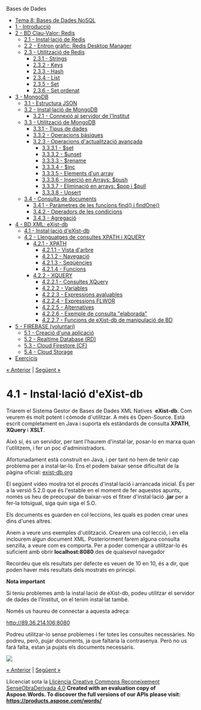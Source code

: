 Bases de Dades

- [Tema 8: Bases de Dades NoSQL](index.md)
- [1 - Introducció](1__introducci.md)
- [2 - BD Clau-Valor: Redis](2__bd_clauvalor_redis.md) 
  - [2.1 - Instal·lació de Redis](21__installaci_de_redis.md)
  - [2.2 - Entron gràfic: Redis Desktop Manager](22__entron_grfic_redis_desktop_manager.md)
  - [2.3 - Utilització de Redis](23__utilitzaci_de_redis.md) 
    - [2.3.1 - Strings](231__strings.md)
    - [2.3.2 - Keys](232__keys.md)
    - [2.3.3 - Hash](233__hash.md)
    - [2.3.4 - List](234__list.md)
    - [2.3.5 - Set](235__set.md)
    - [2.3.6 - Set ordenat](236__set_ordenat.md)
- [3 - MongoDB](3__mongodb.md) 
  - [3.1 - Estructura JSON](31__estructura_json.md)
  - [3.2 - Instal·lació de MongoDB](32__installaci_de_mongodb.md) 
    - [3.2.1 - Connexió al servidor de l'Institut](321__connexi_al_servidor_de_linstitut.md)
  - [3.3 - Utilització de MongoDB](33__utilitzaci_de_mongodb.md) 
    - [3.3.1 - Tipus de dades](331__tipus_de_dades.md)
    - [3.3.2 - Operacions bàsiques](332__operacions_bsiques.md)
    - [3.2.3 - Operacions d'actualització avançada](323__operacions_dactualitzaci_avanada.md) 
      - [3.3.3.1 - $set](3331__set.md)
      - [3.3.3.2 - $unset](3332__unset.md)
      - [3.3.3.3 - $rename](3333__rename.md)
      - [3.3.3.4 - $inc](3334__inc.md)
      - [3.3.3.5 - Elements d'un array](3335__elements_dun_array.md)
      - [3.3.3.6 - Inserció en Arrays: $push](3336__inserci_en_arrays_push.md)
      - [3.3.3.7 - Eliminació en arrays: $pop i $pull](3337__eliminaci_en_arrays_pop_i_pull.md)
      - [3.3.3.8 - Upsert](3338__upsert.md)
  - [3.4 - Consulta de documents](34__consulta_de_documents.md) 
    - [3.4.1 - Paràmetres de les funcions find() i findOne()](341__parmetres_de_les_funcions_find_i_findone.md)
    - [3.4.2 - Operadors de les condicions](342__operadors_de_les_condicions.md)
    - [3.4.3 - Agregació](343__agregaci.md)
- [4 - BD XML: eXist-db](4__bd_xml_existdb.md) 
  - [4.1 - Instal·lació d'eXist-db](41__installaci_dexistdb.md)
  - [4.2 - Llenguatges de consultes XPATH i XQUERY](42__llenguatges_de_consultes_xpath_i_xquery.md) 
    - [4.2.1 - XPATH](421__xpath.md) 
      - [4.2.1.1 - Vista d'arbre](4211__vista_darbre.md)
      - [4.2.1.2 - Navegació](4212__navegaci.md)
      - [4.2.1.3 - Seqüències](4213__seqncies.md)
      - [4.2.1.4 - Funcions](4214__funcions.md)
    - [4.2.2 - XQUERY](422__xquery.md) 
      - [4.2.2.1 - Consultes XQuery](4221__consultes_xquery.md)
      - [4.2.2.2 - Variables](4222__variables.md)
      - [4.2.2.3 - Expressions avaluables](4223__expressions_avaluables.md)
      - [4.2.2.4 - Expressions FLWOR](4224__expressions_flwor.md)
      - [4.2.2.5 - Alternatives](4225__alternatives.md)
      - [4.2.2.6 - Exemple de consulta "elaborada"](4226__exemple_de_consulta_elaborada.md)
      - [4.2.2.7 - Funcions de eXist-db de manipulació de BD](4227__funcions_de_existdb_de_manipulaci_de_bd.md)
- [5 - FIREBASE (voluntari)](5__firebase_voluntari.md) 
  - [5.1 - Creació d'una aplicació](51__creaci_duna_aplicaci.md)
  - [5.2 - Realtime Database (RD)](52__realtime_database_rd.md)
  - [5.3 - Cloud Firestore (CF)](53__cloud_firestore_cf.md)
  - [5.4 - Cloud Storage](54__cloud_storage.md)
- [Exercicis](exercicis.md)

[« Anterior](4__bd_xml_existdb.md) | [Següent »](42__llenguatges_de_consultes_xpath_i_xquery.md)
# <a name="main"></a>**4.1 - Instal·lació d'eXist-db**
Triarem el Sistema Gestor de Bases de Dades XML Natives  **eXist-db**. Com veurem és molt potent i còmode d'utilitzar. A més és Open-Source. Està escrit completament en Java i suporta els estàndards de consulta **XPATH**, **XQuery** i **XSLT**. 

Això sí, és un servidor, per tant l'haurem d'instal·lar, posar-lo en marxa quan l'utilitzem, i fer un poc d'administradors.

Afortunadament està construït en Java, i per tant no hem de tenir cap problema per a instal·lar-lo. Ens el podem baixar sense dificultat de la pàgina oficial: [exist-db.org](http://exist-db.org)

El següent vídeo mostra tot el procés d'instal·lació i arrancada inicial. És per a la versió 5.2.0 que és l'estable en el moment de fer aquestos apunts, només us heu de preocupar de baixar-vos el fitxer d'instal·lació **.jar** per a fer-la totsigual, siga quin siga el S.O.

Els documents es guarden en col·leccions, les quals es poden crear unes dins d'unes altres.

Anem a veure uns exemples d'utilització. Crearem una col·lecció, i en ella inclourem algun document XML. Posteriorment farem alguna consulta senzilla, a veure com es comporta. Per a poder començar a utilitzar-lo és suficient amb obrir **localhost:8080** des de qualsevol navegador

Recordeu que els resultats per defecte es veuen de 10 en 10, és a dir, que poden haver més resultats dels mostrats en principi.

**Nota important**

Si teniu problemes amb la instal·lació de eXist-db, podeu utilitzar el servidor de dades de l'Institut, on el tenim instal·lat també.

Només us haureu de connectar a aquesta adreça:

<http://89.36.214.106:8080>

Podreu utilitzar-lo sense problemes i fer totes les consultes necessàries. No podreu, però, pujar documents, ja que faltaria la contrasenya. Però no us farà falta, estan ja pujats els documents necessaris.

![](41__installaci_dexistdb.002.png)

[« Anterior](4__bd_xml_existdb.md) | [Següent »](42__llenguatges_de_consultes_xpath_i_xquery.md)

Llicenciat sota la [Llicència Creative Commons Reconeixement SenseObraDerivada 4.0](http://creativecommons.org/licenses/by-nd/4.0/)
**Created with an evaluation copy of Aspose.Words. To discover the full versions of our APIs please visit: https://products.aspose.com/words/**

